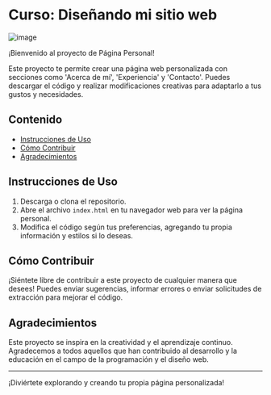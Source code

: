 # Curso: Diseñando mi sitio web
![image](https://github.com/chepevalladares/ProyectoFinalMiSitioWeb/assets/148795862/6e4c75cb-765a-4af6-b872-08beaf1758a4)


¡Bienvenido al proyecto de Página Personal!

Este proyecto te permite crear una página web personalizada con secciones como 'Acerca de mí', 'Experiencia' y 'Contacto'. Puedes descargar el código y realizar modificaciones creativas para adaptarlo a tus gustos y necesidades.

## Contenido

- [Instrucciones de Uso](#instrucciones-de-uso)
- [Cómo Contribuir](#cómo-contribuir)
- [Agradecimientos](#agradecimientos)

## Instrucciones de Uso

1. Descarga o clona el repositorio.
2. Abre el archivo `index.html` en tu navegador web para ver la página personal.
3. Modifica el código según tus preferencias, agregando tu propia información y estilos si lo deseas.

## Cómo Contribuir

¡Siéntete libre de contribuir a este proyecto de cualquier manera que desees! Puedes enviar sugerencias, informar errores o enviar solicitudes de extracción para mejorar el código.

## Agradecimientos

Este proyecto se inspira en la creatividad y el aprendizaje continuo. Agradecemos a todos aquellos que han contribuido al desarrollo y la educación en el campo de la programación y el diseño web.

---

¡Diviértete explorando y creando tu propia página personalizada!
